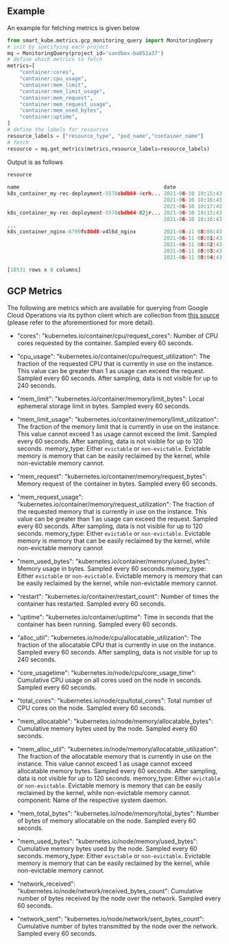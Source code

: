 ## Example
An example for fetching metrics is given below
```python
from smart_kube.metrics.gcp_monitoring_query import MonitoringQuery
# init by specifying each project
mq = MonitoringQuery(project_id='sandbox-ba851a37')
# define which metrics to fetch
metrics=[
    "container:cores",
    "container:cpu_usage",
    "container:mem_limit",
    "container:mem_limit_usage",
    "container:mem_request",
    "container:mem_request_usage",
    "container:mem_used_bytes",
    "container:uptime",
]
# define the labels for resources
resource_labels = ["resource_type", "pod_name","container_name"]
# fetch
resource = mq.get_metrics(metrics,resource_labels=resource_labels)
```
Output is as follows
```python
resource
                                                                               container:cores  container:cpu_usage  ...  container:mem_used_bytes  container:uptime
name                                               date                                                              ...                                            
k8s_container_my-rec-deployment-5578cbdb64-4crh... 2021-06-10 10:15:43.507162              0.0                  NaN  ...                       NaN               NaN
                                                   2021-06-10 10:16:43.507162              0.0                  NaN  ...                       NaN               NaN
                                                   2021-06-10 10:17:43.507162              0.0                  NaN  ...                       NaN               NaN
k8s_container_my-rec-deployment-5578cbdb64-82jr... 2021-06-10 10:15:43.507162              0.0                  NaN  ...                       NaN               NaN
                                                   2021-06-10 10:16:43.507162              0.0                  NaN  ...                       NaN               NaN
...                                                                                        ...                  ...  ...                       ...               ...
k8s_container_nginx-6799fc88d8-v4l6d_nginx         2021-06-11 08:00:43.507162              NaN                  NaN  ...                       NaN      78117.550399
                                                   2021-06-11 08:01:43.507162              NaN                  NaN  ...                       NaN      78177.564884
                                                   2021-06-11 08:02:43.507162              NaN                  NaN  ...                       NaN      78237.587522
                                                   2021-06-11 08:03:43.507162              NaN                  NaN  ...                       NaN      78297.571336
                                                   2021-06-11 08:04:43.507162              NaN                  NaN  ...                       NaN      78357.561885

[10531 rows x 8 columns]
```

## GCP Metrics
The following are metrics which are available for querying from Google Cloud Operations via its python client which are collection from [this source](https://cloud.google.com/monitoring/api/metrics_kubernetes) (please refer to the aforementioned for more detail).

- "cores": "kubernetes.io/container/cpu/request_cores": Number of CPU cores requested by the container. Sampled every 60 seconds.
- "cpu_usage": "kubernetes.io/container/cpu/request_utilization": The fraction of the requested CPU that is currently in use on the instance. This value can be greater than 1 as usage can exceed the request. Sampled every 60 seconds. After sampling, data is not visible for up to 240 seconds.
- "mem_limit": "kubernetes.io/container/memory/limit_bytes": Local ephemeral storage limit in bytes. Sampled every 60 seconds. 
- "mem_limit_usage": "kubernetes.io/container/memory/limit_utilization": The fraction of the memory limit that is currently in use on the instance. This value cannot exceed 1 as usage cannot exceed the limit. Sampled every 60 seconds. After sampling, data is not visible for up to 120 seconds. memory_type: Either `evictable` or `non-evictable`. Evictable memory is memory that can be easily reclaimed by the kernel, while non-evictable memory cannot.
- "mem_request": "kubernetes.io/container/memory/request_bytes": Memory request of the container in bytes. Sampled every 60 seconds.
- "mem_request_usage": "kubernetes.io/container/memory/request_utilization": The fraction of the requested memory that is currently in use on the instance. This value can be greater than 1 as usage can exceed the request. Sampled every 60 seconds. After sampling, data is not visible for up to 120 seconds. memory_type: Either `evictable` or `non-evictable`. Evictable memory is memory that can be easily reclaimed by the kernel, while non-evictable memory cannot
- "mem_used_bytes": "kubernetes.io/container/memory/used_bytes": Memory usage in bytes. Sampled every 60 seconds.memory_type: Either `evictable` or `non-evictable`. Evictable memory is memory that can be easily reclaimed by the kernel, while non-evictable memory cannot.
- "restart": "kubernetes.io/container/restart_count": Number of times the container has restarted. Sampled every 60 seconds.
- "uptime": "kubernetes.io/container/uptime": Time in seconds that the container has been running. Sampled every 60 seconds.


- "alloc_util": "kubernetes.io/node/cpu/allocatable_utilization": The fraction of the allocatable CPU that is currently in use on the instance. Sampled every 60 seconds. After sampling, data is not visible for up to 240 seconds.
- "core_usagetime": "kubernetes.io/node/cpu/core_usage_time": Cumulative CPU usage on all cores used on the node in seconds. Sampled every 60 seconds. 
- "total_cores": "kubernetes.io/node/cpu/total_cores": Total number of CPU cores on the node. Sampled every 60 seconds.
- "mem_allocatable": "kubernetes.io/node/memory/allocatable_bytes": Cumulative memory bytes used by the node. Sampled every 60 seconds. 
- "mem_alloc_util": "kubernetes.io/node/memory/allocatable_utilization": The fraction of the allocatable memory that is currently in use on the instance. This value cannot exceed 1 as usage cannot exceed allocatable memory bytes. Sampled every 60 seconds. After sampling, data is not visible for up to 120 seconds. memory_type: Either `evictable` or `non-evictable`. Evictable memory is memory that can be easily reclaimed by the kernel, while non-evictable memory cannot. component: Name of the respective system daemon.
- "mem_total_bytes": "kubernetes.io/node/memory/total_bytes": Number of bytes of memory allocatable on the node. Sampled every 60 seconds. 
- "mem_used_bytes": "kubernetes.io/node/memory/used_bytes": Cumulative memory bytes used by the node. Sampled every 60 seconds.
memory_type: Either `evictable` or `non-evictable`. Evictable memory is memory that can be easily reclaimed by the kernel, while non-evictable memory cannot.
- "network_received": "kubernetes.io/node/network/received_bytes_count": Cumulative number of bytes received by the node over the network. Sampled every 60 seconds. 
- "network_sent": "kubernetes.io/node/network/sent_bytes_count": Cumulative number of bytes transmitted by the node over the network. Sampled every 60 seconds.
